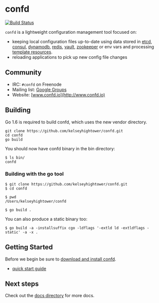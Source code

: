 # confd

[![Build Status](https://travis-ci.org/kelseyhightower/confd.svg?branch=master)](https://travis-ci.org/kelseyhightower/confd)

`confd` is a lightweight configuration management tool focused on:

* keeping local configuration files up-to-date using data stored in [etcd](https://github.com/coreos/etcd),
  [consul](http://consul.io), [dynamodb](http://aws.amazon.com/dynamodb/), [redis](http://redis.io),
  [vault](https://vaultproject.io), [zookeeper](https://zookeeper.apache.org) or env vars and processing [template resources](docs/template-resources.md).
* reloading applications to pick up new config file changes

## Community

* IRC: `#confd` on Freenode
* Mailing list: [Google Groups](https://groups.google.com/forum/#!forum/confd-users)
* Website: [www.confd.io](http://www.confd.io)

## Building

Go 1.6 is required to build confd, which uses the new vendor directory.

```
git clone https://github.com/kelseyhightower/confd.git
cd confd
go build
```

You should now have confd binary in the bin directory:

```
$ ls bin/
confd
```

### Building with the go tool

```
$ git clone https://github.com/kelseyhightower/confd.git
$ cd confd
```

```
$ pwd
/Users/kelseyhightower/confd
```

```
$ go build .
```

You can also produce a static binary too:

```
$ go build -a -installsuffix cgo -ldflags '-extld ld -extldflags -static' -a -x .
```

## Getting Started

Before we begin be sure to [download and install confd](docs/installation.md).

* [quick start guide](docs/quick-start-guide.md)

## Next steps

Check out the [docs directory](docs) for more docs.
